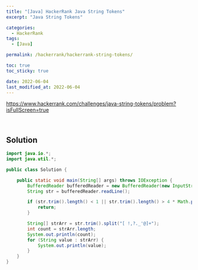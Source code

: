 ```yaml
---
title: "[Java] HackerRank Java String Tokens"
excerpt: "Java String Tokens"

categories:
  - HackerRank
tags:
  - [Java]

permalink: /hackerrank/hackerrank-string-tokens/

toc: true
toc_sticky: true

date: 2022-06-04
last_modified_at: 2022-06-04
---
```


<https://www.hackerrank.com/challenges/java-string-tokens/problem?isFullScreen=true>

<br>

## Solution

```java
import java.io.*;
import java.util.*;

public class Solution {

    public static void main(String[] args) throws IOException {
        BufferedReader bufferedReader = new BufferedReader(new InputStreamReader(System.in));
        String str = bufferedReader.readLine();

        if (str.trim().length() < 1 || str.trim().length() > 4 * Math.pow(10, 5)) {
            return;
        }

        String[] strArr = str.trim().split("[ !,?._'@]+");
        int count = strArr.length;
        System.out.println(count);
        for (String value : strArr) {
            System.out.println(value);
        }
    }
}
```
